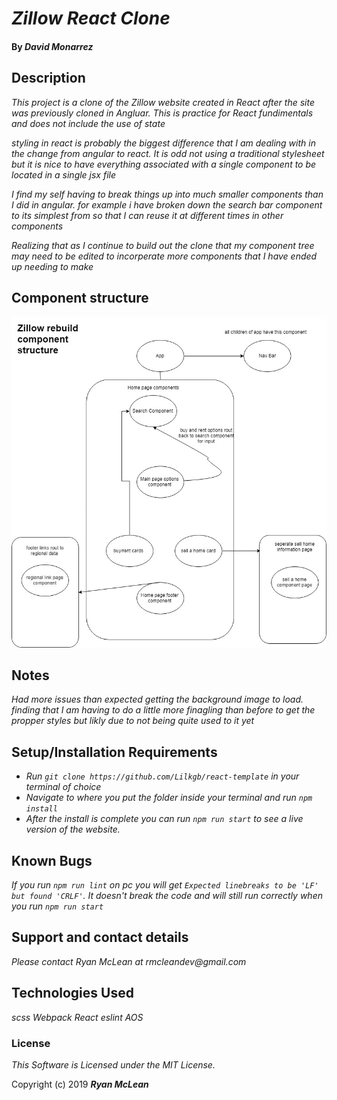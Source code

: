 # _Zillow React Clone_

#### By _**David Monarrez**_

## Description

<!-- include thoughts on the difference in development process in angular and react -->

_This project is a clone of the Zillow website created in React after the site was previously cloned in Angluar. This is practice for React fundimentals and does not include the use of state_

_styling in react is probably the biggest difference that I am dealing with in the change from angular to react. It is odd not using a traditional stylesheet but it is nice to have everything associated with a single component to be located in a single jsx file_

_I find my self having to break things up into much smaller components than I did in angular. for example i have broken down the search bar component to its simplest from so that I can reuse it at different times in other components_

_Realizing that as I continue to build out the clone that my component tree may need to be edited to incorperate more components that I have ended up needing to make_

## Component structure

![component structure](src/assets/images/zillow-tree.jpg)

## Notes

 _Had more issues than expected getting the background image to load. finding that I am having to do a little more finagling than before to get the propper styles but likly due to not being quite used to it yet_

## Setup/Installation Requirements

* _Run `git clone https://github.com/Lilkgb/react-template` in your terminal of choice_
* _Navigate to where you put the folder inside your terminal and run `npm install`_
* _After the install is complete you can run `npm run start` to see a live version of the website._


## Known Bugs

_If you run `npm run lint` on pc you will get `Expected linebreaks to be 'LF' but found 'CRLF'`. It doesn't break the code and will still run correctly when you run `npm run start`_

## Support and contact details

_Please contact Ryan McLean at rmcleandev@gmail.com_

## Technologies Used

_scss_
_Webpack_
_React_
_eslint_
_AOS_

### License

*This Software is Licensed under the MIT License.*

Copyright (c) 2019 **_Ryan McLean_**
